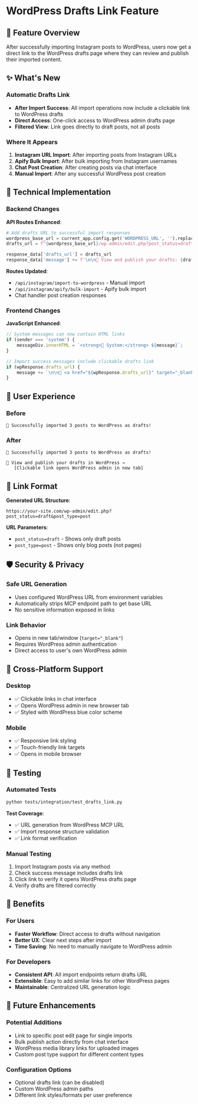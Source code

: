 # WordPress Drafts Link Feature

## 🎯 Feature Overview

After successfully importing Instagram posts to WordPress, users now get a direct link to the WordPress drafts page where they can review and publish their imported content.

## ✨ What's New

### Automatic Drafts Link
- **After Import Success**: All import operations now include a clickable link to WordPress drafts
- **Direct Access**: One-click access to WordPress admin drafts page
- **Filtered View**: Link goes directly to draft posts, not all posts

### Where It Appears
1. **Instagram URL Import**: After importing posts from Instagram URLs
2. **Apify Bulk Import**: After bulk importing from Instagram usernames  
3. **Chat Post Creation**: After creating posts via chat interface
4. **Manual Import**: After any successful WordPress post creation

## 🔧 Technical Implementation

### Backend Changes

**API Routes Enhanced**:
```python
# Add drafts URL to successful import responses
wordpress_base_url = current_app.config.get('WORDPRESS_URL', '').replace('/wp-json/mcp/v1/sse', '')
drafts_url = f"{wordpress_base_url}/wp-admin/edit.php?post_status=draft&post_type=post"

response_data['drafts_url'] = drafts_url
response_data['message'] += f'\n\n📝 View and publish your drafts: {drafts_url}'
```

**Routes Updated**:
- `/api/instagram/import-to-wordpress` - Manual import
- `/api/instagram/apify/bulk-import` - Apify bulk import
- Chat handler post creation responses

### Frontend Changes

**JavaScript Enhanced**:
```javascript
// System messages can now contain HTML links
if (sender === 'system') {
    messageDiv.innerHTML = `<strong>🤖 System:</strong> ${message}`;
}

// Import success messages include clickable drafts link
if (wpResponse.drafts_url) {
    message += `\n\n📝 <a href="${wpResponse.drafts_url}" target="_blank" style="color: #0073aa; text-decoration: underline;">View and publish your drafts in WordPress →</a>`;
}
```

## 🎨 User Experience

### Before
```
🎉 Successfully imported 3 posts to WordPress as drafts!
```

### After  
```
🎉 Successfully imported 3 posts to WordPress as drafts!

📝 View and publish your drafts in WordPress →
   [Clickable link opens WordPress admin in new tab]
```

## 🔗 Link Format

**Generated URL Structure**:
```
https://your-site.com/wp-admin/edit.php?post_status=draft&post_type=post
```

**URL Parameters**:
- `post_status=draft` - Shows only draft posts
- `post_type=post` - Shows only blog posts (not pages)

## 🛡️ Security & Privacy

### Safe URL Generation
- Uses configured WordPress URL from environment variables
- Automatically strips MCP endpoint path to get base URL
- No sensitive information exposed in links

### Link Behavior
- Opens in new tab/window (`target="_blank"`)
- Requires WordPress admin authentication
- Direct access to user's own WordPress admin

## 📱 Cross-Platform Support

### Desktop
- ✅ Clickable links in chat interface
- ✅ Opens WordPress admin in new browser tab
- ✅ Styled with WordPress blue color scheme

### Mobile
- ✅ Responsive link styling
- ✅ Touch-friendly link targets
- ✅ Opens in mobile browser

## 🧪 Testing

### Automated Tests
```bash
python tests/integration/test_drafts_link.py
```

**Test Coverage**:
- ✅ URL generation from WordPress MCP URL
- ✅ Import response structure validation
- ✅ Link format verification

### Manual Testing
1. Import Instagram posts via any method
2. Check success message includes drafts link
3. Click link to verify it opens WordPress drafts page
4. Verify drafts are filtered correctly

## 🎯 Benefits

### For Users
- **Faster Workflow**: Direct access to drafts without navigation
- **Better UX**: Clear next steps after import
- **Time Saving**: No need to manually navigate to WordPress admin

### For Developers  
- **Consistent API**: All import endpoints return drafts URL
- **Extensible**: Easy to add similar links for other WordPress pages
- **Maintainable**: Centralized URL generation logic

## 🔄 Future Enhancements

### Potential Additions
- Link to specific post edit page for single imports
- Bulk publish action directly from chat interface
- WordPress media library links for uploaded images
- Custom post type support for different content types

### Configuration Options
- Optional drafts link (can be disabled)
- Custom WordPress admin paths
- Different link styles/formats per user preference